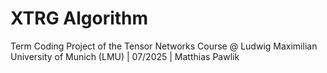 # XTRG Algorithm
Term Coding Project of the Tensor Networks Course @ Ludwig Maximilian University of Munich (LMU) | 07/2025 | Matthias Pawlik
